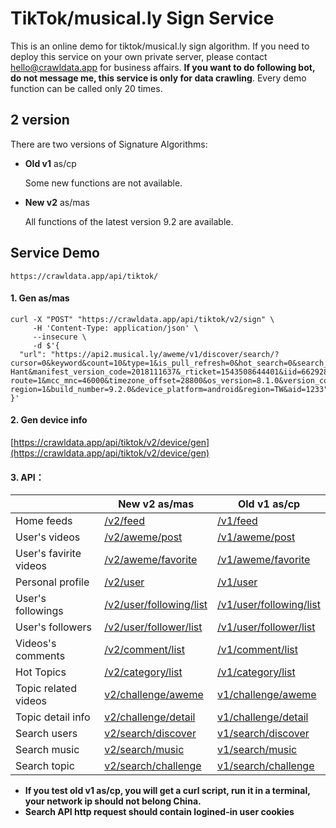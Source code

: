 # TikTok/musical.ly Sign Service

This is an online demo for tiktok/musical.ly sign algorithm. 
If you need to deploy this service on your own private server, please contact [hello@crawldata.app](hello@crawldata.app) for business affairs. **If you want to do following bot, do not message me, this service is only for data crawling**.
Every demo function can be called only 20 times.


## 2 version 
There are two versions of Signature Algorithms:

+ **Old v1** as/cp

  Some new functions are not available.

+ **New v2** as/mas

  All functions of the latest version 9.2 are available.


## Service Demo

```
https://crawldata.app/api/tiktok/
```

#### 1. Gen as/mas
```
curl -X "POST" "https://crawldata.app/api/tiktok/v2/sign" \
     -H 'Content-Type: application/json' \
     --insecure \
     -d $'{
  "url": "https://api2.musical.ly/aweme/v1/discover/search/?cursor=0&keyword&count=10&type=1&is_pull_refresh=0&hot_search=0&search_source&js_sdk_version=&app_type=normal&app_language=zh-Hant&manifest_version_code=2018111637&_rticket=1543508644401&iid=6629283809978402565&channel=googleplay&language=zh&fp=PrT_c2LZLMwbFlqMFlU1LSFIJzQZ&device_type=ONEPLUS%20A5000&account_region=HK&resolution=1080*1920&openudid=4617150637217100&update_version_code=2018111637&sys_region=CN&os_api=27&is_my_cn=1&timezone_name=Asia%2FShanghai&dpi=420&carrier_region=HK&ac=wifi&device_id=6603356836101883397&pass-route=1&mcc_mnc=46000&timezone_offset=28800&os_version=8.1.0&version_code=920&carrier_region_v2=454&app_name=musical_ly&ab_version=9.2.0&version_name=9.2.0&device_brand=OnePlus&ssmix=a&pass-region=1&build_number=9.2.0&device_platform=android&region=TW&aid=1233"
}'
```

#### 2. Gen device info
[https://crawldata.app/api/tiktok/v2/device/gen](https://crawldata.app/api/tiktok/v2/device/gen)

#### 3. API：

| | New v2 as/mas   | Old v1 as/cp |
| ------------- | ------------- | ------------- |
| Home feeds  | [/v2/feed](https://crawldata.app/api/tiktok/v2/feed)  | [/v1/feed](https://crawldata.app/api/tiktok/v1/feed)  |
| User's videos  | [/v2/aweme/post](https://crawldata.app/api/tiktok/v2/aweme/post?user_id=6603395355915993094&max_cursor=0&count=20)  | [/v1/aweme/post](https://crawldata.app/api/tiktok/v1/aweme/post?user_id=100481652413403136&max_cursor=0&count=20)  |
| User's favirite videos | [/v2/aweme/favorite](https://crawldata.app/api/tiktok/v2/aweme/favorite?user_id=6603395355915993094&max_cursor=0&count=20)  | [/v1/aweme/favorite](https://crawldata.app/api/tiktok/v1/aweme/favorite?user_id=100481652413403136&max_cursor=0&count=20)  |
| Personal profile  | [/v2/user](https://crawldata.app/api/tiktok/v2/user?user_id=6603395355915993094)  | [/v1/user](https://crawldata.app/api/tiktok/v1/user?user_id=6578820956968484870)|
| User's followings  | [/v2/user/following/list](https://crawldata.app/api/tiktok/v2/user/following/list?user_id=6603395355915993094&max_time=1543507917)  | [/v1/user/following/list](https://crawldata.app/api/tiktok/v1/user/following/list?user_id=6578820956968484870)  |
| User's followers  | [/v2/user/follower/list](https://crawldata.app/api/tiktok/v2/user/follower/list?user_id=6603395355915993094&max_time=1543507917)  | [/v1/user/follower/list](https://crawldata.app/api/tiktok/v1/user/follower/list?user_id=100481652413403136)  |
| Videos's comments  | [/v2/comment/list](https://crawldata.app/api/tiktok/v2/comment/list?aweme_id=6626744652743576838&cursor=0)  | [/v1/comment/list](https://crawldata.app/api/tiktok/v1/comment/list?aweme_id=6614960098630438150&cursor=0)  |
| Hot Topics | [/v2/category/list](https://crawldata.app/api/tiktok/v2/category/list?cursor=0)  | [/v1/category/list](https://crawldata.app/api/tiktok/v1/category/list?cursor=0)  |
| Topic related videos| [v2/challenge/aweme](https://crawldata.app/api/tiktok/v2/challenge/aweme?ch_id=20262712&cursor=0)  | [v1/challenge/aweme](https://crawldata.app/api/tiktok/v1/challenge/aweme?ch_id=20262712&cursor=0)  |
| Topic detail info| [v2/challenge/detail](https://crawldata.app/api/tiktok/v2/challenge/detail?ch_id=20262712)  | [v1/challenge/detail](https://crawldata.app/api/tiktok/v1/challenge/detail?ch_id=20262712)  |
| Search users| [v2/search/discover](https://crawldata.app/api/tiktok/v2/search/discover?keyword=lucas&cursor=0)  |  [v1/search/discover](https://crawldata.app/api/tiktok/v1/search/discover?keyword=lucas&cursor=0) |
| Search music| [v2/search/music](https://crawldata.app/api/tiktok/v2/search/music?keyword=lucas&cursor=0)  |  [v1/search/music](https://crawldata.app/api/tiktok/v1/search/music?keyword=lucas&cursor=0) |
| Search topic| [v2/search/challenge](https://crawldata.app/api/tiktok/v2/search/challenge?keyword=lucas&cursor=0)  |  [v1/search/challenge](https://crawldata.app/api/tiktok/v1/search/challenge?keyword=lucas&cursor=0)  |

+ **If you test old v1 as/cp, you will get a curl script, run it in a terminal, your network ip should not belong China.**
+ **Search API http request should contain logined-in user cookies**


